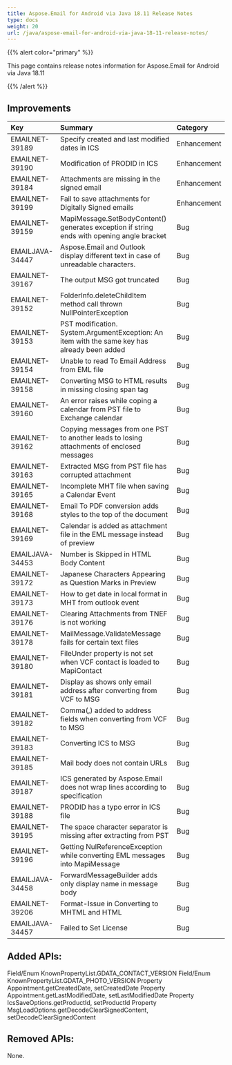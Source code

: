 ```yaml
---
title: Aspose.Email for Android via Java 18.11 Release Notes
type: docs
weight: 20
url: /java/aspose-email-for-android-via-java-18-11-release-notes/
---
```


{{% alert color="primary" %}} 

This page contains release notes information for Aspose.Email for Android via Java 18.11

{{% /alert %}} 


## **Improvements**


|**Key**|**Summary**|**Category**|
| :- | :- | :- |
|EMAILNET-39189|Specify created and last modified dates in ICS|Enhancement|
|EMAILNET-39190|Modification of PRODID in ICS|Enhancement|
|EMAILNET-39184|Attachments are missing in the signed email|Enhancement|
|EMAILNET-39199|Fail to save attachments for Digitally Signed emails|Enhancement|
|EMAILNET-39159|MapiMessage.SetBodyContent() generates exception if string ends with opening angle bracket|Bug|
|EMAILJAVA-34447|Aspose.Email and Outlook display different text in case of unreadable characters.|Bug|
|EMAILNET-39167|The output MSG got truncated|Bug|
|EMAILNET-39152|FolderInfo.deleteChildItem method call thrown NullPointerException|Bug|
|EMAILNET-39153|PST modification. System.ArgumentException: An item with the same key has already been added|Bug|
|EMAILNET-39154|Unable to read To Email Address from EML file|Bug|
|EMAILNET-39158|Converting MSG to HTML results in missing closing span tag|Bug|
|EMAILNET-39160|An error raises while coping a calendar from PST file to Exchange calendar|Bug|
|EMAILNET-39162|Copying messages from one PST to another leads to losing attachments of enclosed messages|Bug|
|EMAILNET-39163|Extracted MSG from PST file has corrupted attachment|Bug|
|EMAILNET-39165|Incomplete MHT file when saving a Calendar Event|Bug|
|EMAILNET-39168|Email To PDF conversion adds styles to the top of the document|Bug|
|EMAILNET-39169|Calendar is added as attachment file in the EML message instead of preview|Bug|
|EMAILJAVA-34453|Number is Skipped in HTML Body Content|Bug|
|EMAILNET-39172|Japanese Characters Appearing as Question Marks in Preview|Bug|
|EMAILNET-39173|How to get date in local format in MHT from outlook event|Bug|
|EMAILNET-39176|Clearing Attachments from TNEF is not working|Bug|
|EMAILNET-39178|MailMessage.ValidateMessage fails for certain text files|Bug|
|EMAILNET-39180|FileUnder property is not set when VCF contact is loaded to MapiContact|Bug|
|EMAILNET-39181|Display as shows only email address after converting from VCF to MSG|Bug|
|EMAILNET-39182|Comma(,) added to address fields when converting from VCF to MSG|Bug|
|EMAILNET-39183|Converting ICS to MSG|Bug|
|EMAILNET-39185|Mail body does not contain URLs|Bug|
|EMAILNET-39187|ICS generated by Aspose.Email does not wrap lines according to specification|Bug|
|EMAILNET-39188|PRODID has a typo error in ICS file|Bug|
|EMAILNET-39195|The space character separator is missing after extracting from PST|Bug|
|EMAILNET-39196|Getting NulReferenceException while converting EML messages into MapiMessage|Bug|
|EMAILJAVA-34458|ForwardMessageBuilder adds only display name in message body|Bug|
|EMAILNET-39206|Format-Issue in Converting to MHTML and HTML|Bug|
|EMAILJAVA-34457|Failed to Set License|Bug|


## **Added APIs:**
Field/Enum KnownPropertyList.GDATA_CONTACT_VERSION
Field/Enum KnownPropertyList.GDATA_PHOTO_VERSION
Property Appointment.getCreatedDate, setCreatedDate
Property Appointment.getLastModifiedDate, setLastModifiedDate
Property IcsSaveOptions.getProductId, setProductId
Property MsgLoadOptions.getDecodeClearSignedContent, setDecodeClearSignedContent
## **Removed APIs:**
None.
